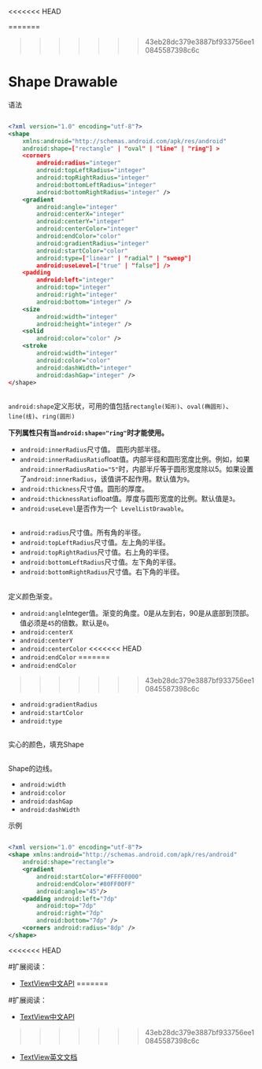 <<<<<<< HEAD

=======

>>>>>>> 43eb28dc379e3887bf933756ee10845587398c6c
# Shape Drawable

语法

```xml

<?xml version="1.0" encoding="utf-8"?>
<shape
    xmlns:android="http://schemas.android.com/apk/res/android"
    android:shape=["rectangle" | "oval" | "line" | "ring"] >
    <corners
        android:radius="integer"
        android:topLeftRadius="integer"
        android:topRightRadius="integer"
        android:bottomLeftRadius="integer"
        android:bottomRightRadius="integer" />
    <gradient
        android:angle="integer"
        android:centerX="integer"
        android:centerY="integer"
        android:centerColor="integer"
        android:endColor="color"
        android:gradientRadius="integer"
        android:startColor="color"
        android:type=["linear" | "radial" | "sweep"]
        android:useLevel=["true" | "false"] />
    <padding
        android:left="integer"
        android:top="integer"
        android:right="integer"
        android:bottom="integer" />
    <size
        android:width="integer"
        android:height="integer" />
    <solid
        android:color="color" />
    <stroke
        android:width="integer"
        android:color="color"
        android:dashWidth="integer"
        android:dashGap="integer" />
</shape>

```

## <shape>


`android:shape`定义形状，可用的值包括`rectangle(矩形)`、`oval(椭圆形)`、`line(线)`、`ring(圆形)`

**下列属性只有当`android:shape="ring"`时才能使用。**

* `android:innerRadius`尺寸值。 圆形内部半径。
* `android:innerRadiusRatio`float值。内部半径和圆形宽度比例。例如，如果` android:innerRadiusRatio="5"`时，内部半斤等于圆形宽度除以5。如果设置了`android:innerRadius`，该值讲不起作用。默认值为`9`。
* `android:thickness`尺寸值。圆形的厚度。
* `android:thicknessRatio`float值。厚度与圆形宽度的比例。默认值是`3`。
* `android:useLevel`是否作为一个` LevelListDrawable`。

## <corners>

* `android:radius`尺寸值。所有角的半径。
* `android:topLeftRadius`尺寸值。左上角的半径。
* `android:topRightRadius`尺寸值。右上角的半径。
* `android:bottomLeftRadius`尺寸值。左下角的半径。
* `android:bottomRightRadius`尺寸值。右下角的半径。

## <gradient>

定义颜色渐变。

* `android:angle`Integer值。渐变的角度。0是从左到右，90是从底部到顶部。值必须是`45`的倍数。默认是`0`。
* `android:centerX`
* `android:centerY`
* `android:centerColor`
<<<<<<< HEAD
* `android:endColor`
=======
* `android:endColor`
>>>>>>> 43eb28dc379e3887bf933756ee10845587398c6c
* `android:gradientRadius`
* `android:startColor`
* `android:type`

## <padding>

## <size>

## <solid>
实心的颜色，填充Shape

## <stroke>

Shape的边线。

* `android:width`
* `android:color`
* `android:dashGap`
* `android:dashWidth`

示例

```xml

<?xml version="1.0" encoding="utf-8"?>
<shape xmlns:android="http://schemas.android.com/apk/res/android"
    android:shape="rectangle">
    <gradient
        android:startColor="#FFFF0000"
        android:endColor="#80FF00FF"
        android:angle="45"/>
    <padding android:left="7dp"
        android:top="7dp"
        android:right="7dp"
        android:bottom="7dp" />
    <corners android:radius="8dp" />
</shape>

```


<<<<<<< HEAD

#扩展阅读：


* [TextView中文API](http://www.cnblogs.com/over140/archive/2010/08/27/1809745.html)
=======

#扩展阅读：


* [TextView中文API](http://www.cnblogs.com/over140/archive/2010/08/27/1809745.html)
>>>>>>> 43eb28dc379e3887bf933756ee10845587398c6c
* [TextView英文文档](http://developer.android.com/reference/android/widget/TextView.html)